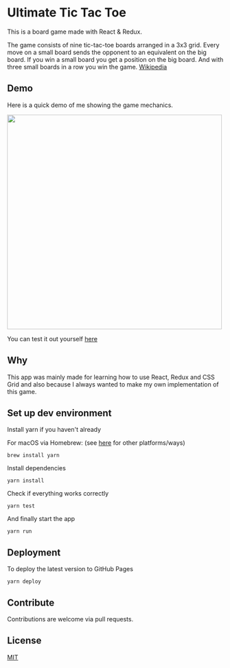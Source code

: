 # Ultimate Tic Tac Toe

This is a board game made with React & Redux. 

The game consists of nine tic-tac-toe boards arranged in a 3x3 grid. Every move on a small board sends the opponent to an equivalent on the big board. If you win a small board you get a position on the big board. And with three small boards in a row you win the game. [Wikipedia](https://en.m.wikipedia.org/wiki/Ultimate_tic-tac-toe)

## Demo

Here is a quick demo of me showing the game mechanics.

<img src="https://user-images.githubusercontent.com/16801528/36617426-af1bc562-18e7-11e8-8572-4212bb8688d2.gif" width="500">

You can test it out yourself [here](https://maracuja-juice.github.io/ultimate-tic-tac-react/)

## Why

This app was mainly made for learning how to use React, Redux and CSS Grid and also because I always wanted to make my own implementation of this game.

## Set up dev environment

Install yarn if you haven't already

For macOS via Homebrew: (see [here](https://yarnpkg.com/en/docs/install) for other platforms/ways)
```
brew install yarn
```

Install dependencies
```
yarn install
```

Check if everything works correctly 
```
yarn test
```

And finally start the app
```
yarn run
```

## Deployment

To deploy the latest version to GitHub Pages

```
yarn deploy
```

## Contribute

Contributions are welcome via pull requests.

## License
[MIT](https://tldrlegal.com/license/mit-license)
